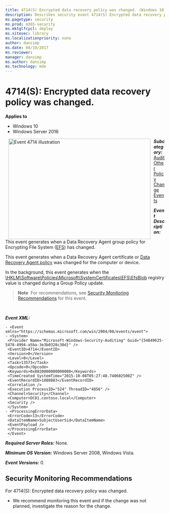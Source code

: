 ```yaml
---
title: 4714(S) Encrypted data recovery policy was changed. (Windows 10)
description: Describes security event 4714(S) Encrypted data recovery policy was changed.
ms.pagetype: security
ms.prod: m365-security
ms.mktglfcycl: deploy
ms.sitesec: library
ms.localizationpriority: none
author: dansimp
ms.date: 04/19/2017
ms.reviewer: 
manager: dansimp
ms.author: dansimp
ms.technology: mde
---
```


# 4714(S): Encrypted data recovery policy was changed.

**Applies to**
-   Windows 10
-   Windows Server 2016


<img src="images/event-4714.png" alt="Event 4714 illustration" width="449" height="317" hspace="10" align="left" />

***Subcategory:***&nbsp;[Audit Other Policy Change Events](audit-other-policy-change-events.md)

***Event Description:***

This event generates when a Data Recovery Agent group policy for Encrypting File System ([EFS](/previous-versions/tn-archive/cc700811(v=technet.10))) has changed.

This event generates when a Data Recovery Agent certificate or [Data Recovery Agent policy](/previous-versions/windows/it-pro/windows-server-2003/cc778208(v=ws.10)) was changed for the computer or device.

In the background, this event generates when the [\\HKLM\\Software\\Policies\\Microsoft\\SystemCertificates\\EFS\\EfsBlob](/openspecs/windows_protocols/ms-gpef/34fd0504-84fc-4ad9-97ac-ee74b84419ac) registry value is changed during a Group Policy update.

> **Note**&nbsp;&nbsp;For recommendations, see [Security Monitoring Recommendations](#security-monitoring-recommendations) for this event.

<br clear="all">

***Event XML:***
```
- <Event xmlns="https://schemas.microsoft.com/win/2004/08/events/event">
- <System>
 <Provider Name="Microsoft-Windows-Security-Auditing" Guid="{54849625-5478-4994-a5ba-3e3b0328c30d}" /> 
 <EventID>4714</EventID> 
 <Version>0</Version> 
 <Level>0</Level> 
 <Task>13573</Task> 
 <Opcode>0</Opcode> 
 <Keywords>0x8020000000000000</Keywords> 
 <TimeCreated SystemTime="2015-10-08T05:27:40.740602500Z" /> 
 <EventRecordID>1080883</EventRecordID> 
 <Correlation /> 
 <Execution ProcessID="524" ThreadID="4856" /> 
 <Channel>Security</Channel> 
 <Computer>DC01.contoso.local</Computer> 
 <Security /> 
 </System>
- <ProcessingErrorData>
 <ErrorCode>13</ErrorCode> 
 <DataItemName>SubjectUserSid</DataItemName> 
 <EventPayload /> 
 </ProcessingErrorData>
 </Event>

```

***Required Server Roles:*** None.

***Minimum OS Version:*** Windows Server 2008, Windows Vista.

***Event Versions:*** 0.

## Security Monitoring Recommendations

For 4714(S): Encrypted data recovery policy was changed.

-   We recommend monitoring this event and if the change was not planned, investigate the reason for the change.